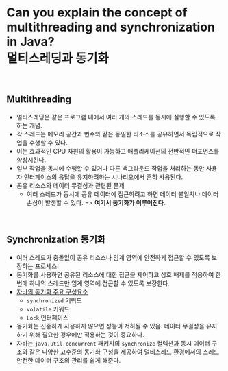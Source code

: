 # Can you explain the concept of multithreading and synchronization in Java?<br>멀티스레딩과 동기화

<br>

## Multithreading

 - 멀티스레딩은 같은 프로그램 내에서 여러 개의 스레드를 동시에 실행할 수 있도록 하는 개념.
 - 각 스레드는 메모리 공간과 변수와 같은 동일한 리소스를 공유하면서 독립적으로 작업을 수행할 수 있다.
 - 이는 효과적인 CPU 자원의 활용이 가능하고 애플리케이션의 전반적인 퍼포먼스를 향상시킨다.
 - 일부 작업을 동시에 수행할 수 있거나 다른 백그라운드 작업을 처리하는 동안 사용자 인터페이스의 응답을 유지하려하는 시나리오에서 흔히 사용된다.
 - 공유 리소스와 데이터 무결성과 관련된 문제
   - 여러 스레드가 동시에 공유 데이터에 접근하려고 하면 데이터 불일치나 데이터 손상이 발생할 수 있다.
   => **여기서 동기화가 이루어진다**.

<br>

## Synchronization 동기화

- 여러 스레드가 충돌없이 공유 리소스나 임계 영역에 안전하게 접근할 수 있도록 보장하는 프로세스.
- 동기화를 사용하면 공유된 리소스에 대한 접근을 제어하고 상호 배제를 적용하여 한번에 하나의 스레드만 임계 영역에 접근할 수 있도록 보장한다.
- [자바의 동기화 주요 구성요소](q10.md)
  - `synchronized` 키워드
  - `volatile` 키워드
  - `Lock` 인터페이스
- 동기화는 신중하게 사용하지 않으면 성능이 저하될 수 있음. 데이터 무결성을 유지하기 위해 필요한 경우에만 적용하는 것이 중요하다.
- 자바는 `java.util.concurrent` 패키지의 `synchronize` 컬렉션과 동시 데이터 구조와 같은 다양한 고수준의 동기화 구성을 제공하여 멀티스레드 환경에서의 스레드 안전한 데이터 구조의 관리를 쉽게 해준다.